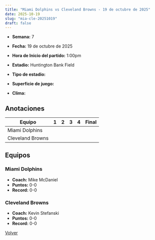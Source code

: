 ```yaml
---
title: "Miami Dolphins vs Cleveland Browns - 19 de octubre de 2025"
date: 2025-10-19
slug: "mia-cle-20251019"
draft: false
---
```


* **Semana:** 7
* **Fecha:** 19 de octubre de 2025

* **Hora de Inicio del partido:** 1:00pm
* **Estadio:** Huntington Bank Field
* **Tipo de estadio:** 
* **Superficie de juego:** 
* **Clima:** 





## Anotaciones
| Equipo | 1 | 2 | 3 | 4 | Final |
|--------|---|---|---|---|-------|
| Miami Dolphins  |   |   |   |    |  |
| Cleveland Browns  |   |   |   |    |  |


## Equipos


### Miami Dolphins
* **Coach:** Mike McDaniel
* **Puntos:** 0-0
* **Record:** 0-0

### Cleveland Browns
* **Coach:** Kevin Stefanski
* **Puntos:** 0-0
* **Record:** 0-0


[Volver](/historia/2025)
